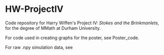 # HW-ProjectIV
Code repository for Harry Wiffen's Project IV: _Stokes and the Brinkmanlets_, for the degree of MMath at Durham University.

For code used in creating graphs for the poster, see Poster_code.

For raw .npy simulation data, see

